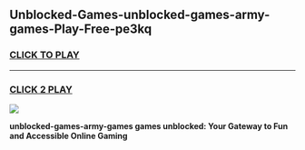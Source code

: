 
## Unblocked-Games-unblocked-games-army-games-Play-Free-pe3kq
<h3>
<a href="https://premium76.site?title=unblocked-games-army-games&ref=23A">CLICK TO PLAY</a></h3>
<hr>

<h3>
<a href="https://premium76.site?title=unblocked-games-army-games&ref=23A">CLICK 2 PLAY</a>
  
</h3>

<a href="https://premium76.site?title=unblocked-games-army-games&ref=23A"><img src="https://clearcache.store/games.png"></a>


**unblocked-games-army-games games unblocked: Your Gateway to Fun and Accessible Online Gaming**

